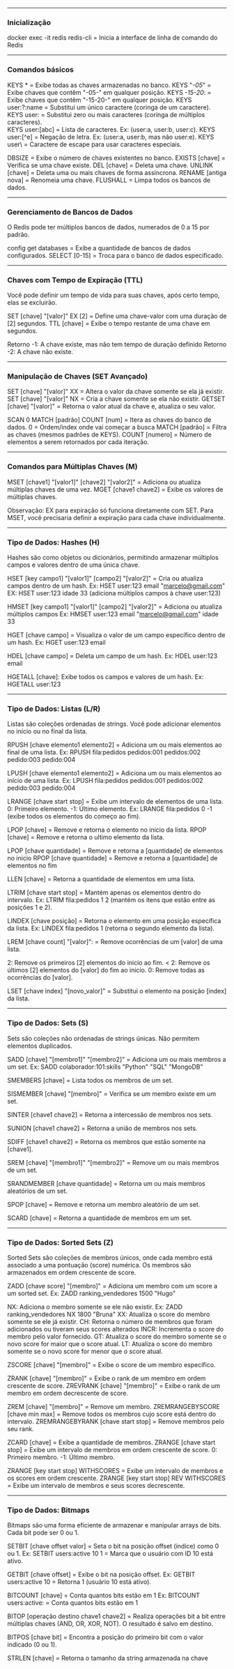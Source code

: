 
---
### Inicialização
 
docker exec -it redis redis-cli           = Inicia a interface de linha de comando do Redis 

----
### Comandos básicos

KEYS *                = Exibe todas as chaves armazenadas no banco.
KEYS "*-05*"            = Exibe chaves que contêm "-05-" em qualquer posição.
KEYS *-15-20*:          = Exibe chaves que contêm "-15-20-" em qualquer posição.
KEYS user:?:name      = Substitui um único caractere (coringa de um caractere). 
KEYS user:            = Substitui zero ou mais caracteres (coringa de múltiplos caracteres).  
KEYS user:[abc]       = Lista de caracteres. Ex: (user:a, user:b, user:c).
KEYS user:[^e]         = Negação de letra. Ex: (user:a, user:b, mas não user:e).
KEYS user\            = Caractere de escape para usar caracteres especiais.

DBSIZE                = Exibe o número de chaves existentes no banco.
EXISTS [chave]        = Verifica se uma chave existe.
DEL [chave]           = Deleta uma chave. 
UNLINK [chave]        = Deleta uma ou mais chaves de forma assíncrona.
RENAME [antiga nova]  = Renomeia uma chave.
FLUSHALL              = Limpa todos os bancos de dados.

---
### Gerenciamento de Bancos de Dados

O Redis pode ter múltiplos bancos de dados, numerados de 0 a 15 por padrão.

config get databases   = Exibe a quantidade de bancos de dados configurados.
SELECT [0-15]          = Troca para o banco de dados especificado.

----------
### Chaves com Tempo de Expiração (TTL)

Você pode definir um tempo de vida para suas chaves, após certo tempo, elas se excluirão.

SET [chave] "[valor]" EX [2] =  Define uma chave-valor com uma duração de [2] segundos.
TTL [chave]                  =  Exibe o tempo restante de uma chave em segundos.

Retorno -1: A chave existe, mas não tem tempo de duração definido
Retorno -2: A chave não existe.

---
### Manipulação de Chaves (SET Avançado)

SET [chave] "[valor]" XX   = Altera o valor da chave somente se ela já existir.
SET [chave] "[valor]" NX   = Cria a chave somente se ela não existir.
GETSET [chave] "[valor]"  = Retorna o valor atual da chave e, atualiza o seu valor.

SCAN 0 MATCH [padrão] COUNT [num] = Itera as chaves do banco de dados.
0                                 = Ordem/index onde vai começar a busca
MATCH [padrão]                    = Filtra as chaves (mesmos padrões de KEYS).
COUNT [numero]                    = Número de elementos a serem retornados por cada iteração.

----
### Comandos para Múltiplas Chaves (M)

MSET [chave1] "[valor1]" [chave2] "[valor2]"  = Adiciona ou atualiza múltiplas chaves de uma vez.
MGET [chave1 chave2]                          = Exibe os valores de múltiplas chaves.

Observação: EX para expiração só funciona diretamente com SET. Para MSET, você precisaria definir a expiração para cada chave individualmente.

--------
### Tipo de Dados: Hashes (H)

Hashes são como objetos ou dicionários, permitindo armazenar múltiplos campos e valores dentro de uma única chave.

HSET [key campo1] "[valor1]" [campo2] "[valor2]"   = Cria ou atualiza campos dentro de um hash.
Ex: HSET user:123 email "marcelo@gmail.com"  
EX: HSET user:123 idade 33 
(adiciona múltiplos campos à chave user:123)

HMSET [key campo1] "[valor1]" [campo2] "[valor2]"  = Adiciona ou atualiza múltiplos campos
Ex: HMSET user:123 email "marcelo@gmail.com" idade 33

HGET [chave campo]  = Visualiza o valor de um campo específico dentro de um hash.
Ex: HGET user:123 email

HDEL [chave campo]  = Deleta um campo de um hash.
Ex: HDEL user:123 email

HGETALL [chave]: Exibe todos os campos e valores de um hash.
Ex: HGETALL user:123

-----
### Tipo de Dados: Listas (L/R)

Listas são coleções ordenadas de strings. Você pode adicionar elementos no início ou no final da lista.

RPUSH [chave elemento1 elemento2]  = Adiciona um ou mais elementos ao final de uma lista.
Ex: RPUSH fila:pedidos pedidos:001 pedidos:002 pedido:003 pedido:004

LPUSH [chave elemento1 elemento2]  = Adiciona um ou mais elementos ao início de uma lista.
Ex: LPUSH fila:pedidos pedidos:001 pedidos:002 pedido:003 pedido:004

LRANGE [chave start stop]          = Exibe um intervalo de elementos de uma lista.
0: Primeiro elemento.
-1: Último elemento.
Ex: LRANGE fila:pedidos 0 -1 (exibe todos os elementos do começo ao fim).

LPOP [chave]                       = Remove e retorna o elemento no início da lista.
RPOP [chave]                       = Remove e retorna o ultimo elemento da lista.

LPOP [chave quantidade]            = Remove e retorna a [quantidade] de elementos no inicio 
RPOP [chave quantidade]            = Remove e retorna a [quantidade] de elementos no fim

LLEN [chave]                       = Retorna a quantidade de elementos em uma lista.

LTRIM [chave start stop]           = Mantém apenas os elementos dentro do intervalo.
Ex: LTRIM fila:pedidos 1 2 (mantém os itens que estão entre as posições 1 e 2).

LINDEX [chave posição]             = Retorna o elemento em uma posição específica da lista.
Ex: LINDEX fila:pedidos 1 (retorna o segundo elemento da lista).

LREM [chave count] "[valor]":      = Remove ocorrências de um [valor] de uma lista.

2: Remove os primeiros [2] elementos do inicio ao fim.
< 2: Remove os últimos [2] elementos do [valor] do fim ao inicio.
0: Remove todas as ocorrências do [valor].

LSET [chave index] "[novo_valor]"  = Substitui o elemento na posição [index] da lista.

----------
### Tipo de Dados: Sets (S)
Sets são coleções não ordenadas de strings únicas. Não permitem elementos duplicados.

SADD [chave] "[membro1]" "[membro2]"   = Adiciona um ou mais membros a um set.
Ex: SADD colaborador:101:skills "Python" "SQL" "MongoDB"

SMEMBERS [chave]                       = Lista todos os membros de um set.

SISMEMBER [chave] "[membro]"           = Verifica se um membro existe em um set.

SINTER [chave1 chave2]                 = Retorna a intercessão de membros nos sets.

SUNION [chave1 chave2]                 = Retorna a união de membros nos sets.

SDIFF [chave1 chave2]                  = Retorna os membros que estão somente na [chave1].

SREM [chave] "[membro1]" "[membro2]"   = Remove um ou mais membros de um set.

SRANDMEMBER [chave quantidade]         = Retorna um ou mais membros aleatórios de um set.

SPOP [chave]                           = Remove e retorna um membro aleatório de um set.

SCARD [chave]                          = Retorna a quantidade de membros em um set.

--------
### Tipo de Dados: Sorted Sets (Z)
Sorted Sets são coleções de membros únicos, onde cada membro está associado a uma pontuação (score) numérica. Os membros são armazenados em ordem crescente de score.

ZADD [chave score] "[membro]"      =  Adiciona um membro com um score a um sorted set.
Ex: ZADD ranking_vendedores 1500 "Hugo"

NX: Adiciona o membro somente se ele não existir.
Ex: ZADD ranking_vendedores NX 1800 "Bruna"
XX: Atualiza o score do membro somente se ele já existir.
CH: Retorna o número de membros que foram adicionados ou tiveram seus scores alterados 
INCR: Incrementa o score do membro pelo valor fornecido.
GT: Atualiza o score do membro somente se o novo score for maior que o score atual.
LT: Atualiza o score do membro somente se o novo score for menor que o score atual.

ZSCORE [chave] "[membro]"          = Exibe o score de um membro específico.

ZRANK [chave] "[membro]"           = Exibe o rank de um membro em ordem crescente de score.
ZREVRANK [chave] "[membro]"        = Exibe o rank de um membro em ordem decrescente de score.

ZREM [chave] "[membro]"            = Remove um membro.
ZREMRANGEBYSCORE [chave min max]   = Remove todos os membros cujo score está dentro do intervalo.
ZREMRANGEBYRANK [chave start stop] = Remove membros pelo seu rank.

ZCARD [chave]                      = Exibe a quantidade de membros.
ZRANGE [chave start stop]          = Exibe um intervalo de membros em ordem crescente de score.
0: Primeiro membro.
-1: Último membro.

ZRANGE [key start stop] WITHSCORES  = Exibe um intervalo de membros e os scores em ordem crescente.
ZRANGE [key start stop] REV WITHSCORES = Exibe um intervalo de membros e seus scores decrescente.

--------
### Tipo de Dados: Bitmaps
Bitmaps são uma forma eficiente de armazenar e manipular arrays de bits. Cada bit pode ser 0 ou 1.

SETBIT [chave offset valor]       = Seta o bit na posição offset (índice) como 0 ou 1.
Ex: SETBIT users:active 10 1      = Marca que o usuário com ID 10 está ativo.

GETBIT [chave offset]	      = Exibe o bit na posição offset.
Ex: GETBIT users:active 10    = Retorna 1 (usuário 10 está ativo).

BITCOUNT [chave]	          = Conta quantos bits estão em 1 
Ex: BITCOUNT users:active:    = Conta quantos bits estão em 1 

BITOP [operação destino chave1 chave2]  = Realiza operações bit a bit entre múltiplas chaves (AND, OR, XOR, NOT). O resultado é salvo em destino.

BITPOS [chave bit]	    = Encontra a posição do primeiro bit com o valor indicado (0 ou 1).

STRLEN [chave]	        = Retorna o tamanho da string armazenada na chave 




